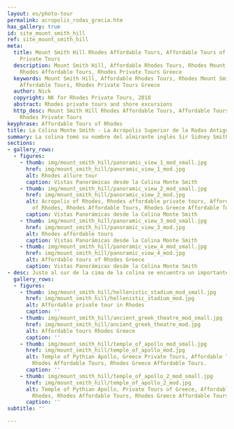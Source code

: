 ```yaml
---
layout: es/photo-tour
permalink: acropolis_rodas_grecia.htm
has_gallery: true
id: site_mount_smith_hill
ref: site_mount_smith_hill
meta:
  title: Mount Smith Hill Rhodes Affordable Tours, Affordable Tours of Rhodes, Rhodes
    Private Tours
  description: Mount Smith Hill, Affordable Rhodes Tours, Rhodes Mount Smith Hill,
    Rhodes Affordable Tours, Rhodes Private Tours Greece
  keywords: Mount Smith Hill, Affordable Rhodes Tours, Rhodes Mount Smith Hill, Rhodes
    Affordable Tours, Rhodes Private Tours Greece
  author: Nick
  copyright: NK for Rhodes Private Tours, 2018
  abstract: Rhodes private tours and shore excursions
  http_desc: Mount Smith Hill Rhodes Affordable Tours, Affordable Tours of Rhodes,
    Rhodes Private Tours
keyphrase: Affordable Tours of Rhodes
title: La Colina Monte Smith - La Acrópolis Superior de la Rodas Antigua
summary: La colina tomó su nombre del almirante inglés Sir Sidney Smith quien tuvo su puesto de observación aquí en 1802 para vigilar los movimientos de la flota de Napoleón durante su guerra con los turcos.
sections:
- gallery_rows:
  - figures:
    - thumb: img/mount_smith_hill/panoramic_view_1_mod_small.jpg
      href: img/mount_smith_hill/panoramic_view_1_mod.jpg
      alt: Rhodes allure tour
      caption: Vistas Panorámicas desde la Colina Monte Smith
    - thumb: img/mount_smith_hill/panoramic_view_2_mod_small.jpg
      href: img/mount_smith_hill/panoramic_view_2_mod.jpg
      alt: Acropolis of Rhodes, Rhodes affordable private tours, Affordable Tours
        of Rhodes, Rhodes Affordable Tours, Rhodes Greece Affordable Tours.
      caption: Vistas Panorámicas desde la Colina Monte Smith
    - thumb: img/mount_smith_hill/panoramic_view_3_mod_small.jpg
      href: img/mount_smith_hill/panoramic_view_3_mod.jpg
      alt: Rhodes affordable tours
      caption: Vistas Panorámicas desde la Colina Monte Smith
    - thumb: img/mount_smith_hill/panoramic_view_4_mod_small.jpg
      href: img/mount_smith_hill/panoramic_view_4_mod.jpg
      alt: Affordable tours of Rhodes Greece
      caption: Vistas Panorámicas desde la Colina Monte Smith
- desc: Justo al sur de la cima de la colina se encuentra un importante grupo de monumentos antiguos. En una hondonada natural se halla el Estadio, obra que muy probablemente data del siglo 2 y que ha sido reconstruida casi en su totalidad. Tiene 200 metros de longitud y 35 metros de ancho. Es aquí donde se celebran conciertos de importantes grupos extranjeros durante el verano. Junto al Estadio se encuentra un pequeño teatro cuya reconstrucción en mármol blanco se hizo posible gracias a los pocos fragmentos de ruinas. Se ha especulado que se utilizaba como escenario de clases dictadas por la Escuela de Retórica y no para presentaciones teatrales. Un poco más arriba el área es dominada por el imponente Templo de Apolo Pitio. Fue reconstruido a partir de los pocos restos de una esquina. Las tres edificaciones superiores junto con el Gimnasio constituían uno de los principales focos de la vida artística en la Rodas antigua.
  gallery_rows:
  - figures:
    - thumb: img/mount_smith_hill/hellenistic_stadium_mod_small.jpg
      href: img/mount_smith_hill/hellenistic_stadium_mod.jpg
      alt: Affordable private tour in Rhodes
      caption: ''
    - thumb: img/mount_smith_hill/ancient_greek_theatre_mod_small.jpg
      href: img/mount_smith_hill/ancient_greek_theatre_mod.jpg
      alt: Affordable tours Rhodes Greece
      caption: ''
    - thumb: img/mount_smith_hill/temple_of_apollo_mod_small.jpg
      href: img/mount_smith_hill/temple_of_apollo_mod.jpg
      alt: Temple of Pythian Apollo, Greece Private Tours, Affordable Tours of Rhodes,
        Rhodes Affordable Tours, Rhodes Greece Affordable Tours.
      caption: ''
    - thumb: img/mount_smith_hill/temple_of_apollo_2_mod_small.jpg
      href: img/mount_smith_hill/temple_of_apollo_2_mod.jpg
      alt: Temple of Pythian Apollo, Private Tours of Greece, Affordable Tours of
        Rhodes, Rhodes Affordable Tours, Rhodes Greece Affordable Tours.
      caption: ''
subtitle: ''

---
```

